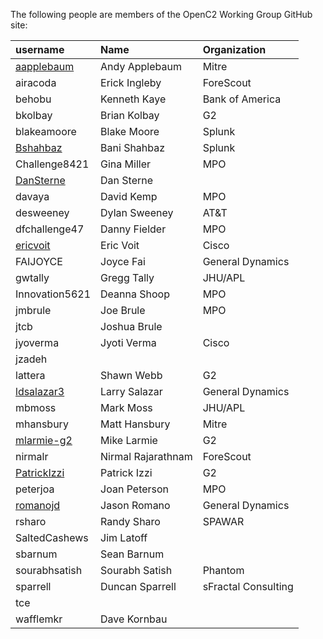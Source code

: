 The following people are members of the OpenC2 Working Group GitHub site:

username | Name         | Organization
:-----   | :-----       | :-----
[aapplebaum](https://github.com/aaplebaum) | Andy Applebaum | Mitre
airacoda | Erick Ingleby | ForeScout
behobu | Kenneth Kaye | Bank of America
bkolbay | Brian Kolbay | G2
blakeamoore | Blake Moore | Splunk
[Bshahbaz](https://github.com/Bshahbaz) | Bani Shahbaz | Splunk
Challenge8421 | Gina Miller | MPO
[DanSterne](https://github.com/dansterne) | Dan Sterne |
davaya | David Kemp | MPO
desweeney | Dylan Sweeney | AT&T
dfchallenge47 | Danny Fielder | MPO
[ericvoit](https://github.com/ericvoit) | Eric Voit | Cisco
FAIJOYCE | Joyce Fai | General Dynamics
gwtally | Gregg Tally | JHU/APL
Innovation5621 | Deanna Shoop | MPO
jmbrule | Joe Brule | MPO
jtcb | Joshua Brule | 
jyoverma | Jyoti Verma | Cisco
jzadeh | |
lattera | Shawn Webb | G2
[ldsalazar3](https://github.com/ldsalazar3) | Larry Salazar | General Dynamics
mbmoss | Mark Moss | JHU/APL
mhansbury | Matt Hansbury | Mitre
[mlarmie-g2](https://github.com/mlarmie-g2) | Mike Larmie | G2
nirmalr | Nirmal Rajarathnam | ForeScout
[PatrickIzzi](https://github.com/PatrickIzzi) | Patrick Izzi | G2
peterjoa | Joan Peterson | MPO
[romanojd](https://github.com/romanojd) | Jason Romano | General Dynamics
rsharo | Randy Sharo | SPAWAR
SaltedCashews | Jim Latoff | 
sbarnum | Sean Barnum |
sourabhsatish | Sourabh Satish | Phantom
sparrell | Duncan Sparrell | sFractal Consulting
tce | |
wafflemkr | Dave Kornbau | 
